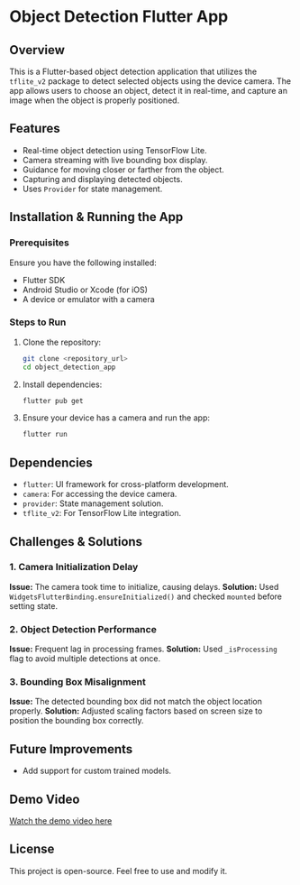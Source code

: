 # Object Detection Flutter App

## Overview
This is a Flutter-based object detection application that utilizes the `tflite_v2` package to detect selected objects using the device camera. The app allows users to choose an object, detect it in real-time, and capture an image when the object is properly positioned.

## Features
- Real-time object detection using TensorFlow Lite.
- Camera streaming with live bounding box display.
- Guidance for moving closer or farther from the object.
- Capturing and displaying detected objects.
- Uses `Provider` for state management.

## Installation & Running the App

### Prerequisites
Ensure you have the following installed:
- Flutter SDK
- Android Studio or Xcode (for iOS)
- A device or emulator with a camera

### Steps to Run
1. Clone the repository:
   ```sh
   git clone <repository_url>
   cd object_detection_app
   ```
2. Install dependencies:
   ```sh
   flutter pub get
   ```
3. Ensure your device has a camera and run the app:
   ```sh
   flutter run
   ```

## Dependencies
- `flutter`: UI framework for cross-platform development.
- `camera`: For accessing the device camera.
- `provider`: State management solution.
- `tflite_v2`: For TensorFlow Lite integration.

## Challenges & Solutions
### 1. Camera Initialization Delay
**Issue:** The camera took time to initialize, causing delays.
**Solution:** Used `WidgetsFlutterBinding.ensureInitialized()` and checked `mounted` before setting state.

### 2. Object Detection Performance
**Issue:** Frequent lag in processing frames.
**Solution:** Used `_isProcessing` flag to avoid multiple detections at once.

### 3. Bounding Box Misalignment
**Issue:** The detected bounding box did not match the object location properly.
**Solution:** Adjusted scaling factors based on screen size to position the bounding box correctly.

## Future Improvements
- Add support for custom trained models.

## Demo Video
[Watch the demo video here](https://drive.google.com/file/d/17pVZODacJ5CA34lTt0Zy9GV16iCIcNT4/view?usp=sharing)

## License
This project is open-source. Feel free to use and modify it.





